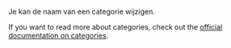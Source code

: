 Je kan de naam van een categorie wijzigen.

If you want to read more about categories, check out the [official documentation on categories](https://docs.firefly-iii.org/concepts/categories).